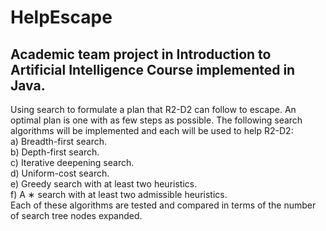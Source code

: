 # HelpEscape
Academic team project in Introduction to Artificial Intelligence Course implemented in Java. 
--------------------------------------------------------------------------------------------
Using search to formulate a plan that R2-D2 can follow to escape. An optimal plan is one with as few steps as possible. The following search algorithms will be implemented and each will be used to help R2-D2:<br/>
a) Breadth-first search.<br/>
b) Depth-first search.<br/>
c) Iterative deepening search.<br/>
d) Uniform-cost search.<br/>
e) Greedy search with at least two heuristics.<br/>
f) A ∗ search with at least two admissible heuristics.<br/>
Each of these algorithms are tested and compared in terms of the number of search tree nodes expanded.
